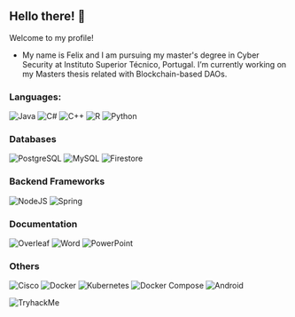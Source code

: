 ## Hello there! 👋
Welcome to my profile!

* My name is Felix and I am pursuing my master's degree in Cyber Security at Instituto Superior Técnico, Portugal. I’m currently working on my Masters thesis related with Blockchain-based DAOs.

### Languages:
![Java](https://img.shields.io/badge/java-%23ED8B00.svg?style=for-the-badge&logo=java&logoColor=white)
![C#](https://img.shields.io/badge/c%23-%23239120.svg?style=for-the-badge&logo=c-sharp&logoColor=white)
![C++](https://img.shields.io/badge/c++-%2300599C.svg?style=for-the-badge&logo=c%2B%2B&logoColor=white)
![R](https://img.shields.io/badge/r-%23276DC3.svg?style=for-the-badge&logo=r&logoColor=white)
![Python](https://img.shields.io/badge/python-3670A0?style=for-the-badge&logo=python&logoColor=ffdd54)

### Databases
![PostgreSQL](https://img.shields.io/badge/-PostgreSQL-a?logoColor=white&logo=PostgreSQL&color=336791)
![MySQL](https://img.shields.io/badge/-MySQL-a?logoColor=white&logo=MySQL&color=4479A1)
![Firestore](https://img.shields.io/badge/-Firestore-a?logoColor=white&logo=Firebase&color=FFCA28)

### Backend Frameworks
![NodeJS](https://img.shields.io/badge/node.js%20-%2343853D.svg?&logo=node.js&logoColor=white)
![Spring](https://img.shields.io/badge/spring%20-%236DB33F.svg?&logo=spring&logoColor=white)

### Documentation
![Overleaf](https://img.shields.io/badge/Overleaf-47A141?style=for-the-badge&logo=Overleaf&logoColor=white)
![Word](https://img.shields.io/badge/Microsoft_Word-2B579A?style=for-the-badge&logo=microsoft-word&logoColor=white)
![PowerPoint](https://img.shields.io/badge/Microsoft_PowerPoint-B7472A?style=for-the-badge&logo=microsoft-powerpoint&logoColor=white)

### Others
![Cisco](https://img.shields.io/badge/-Cisco-4479A1?logo=cisco)
![Docker](https://img.shields.io/badge/-Docker-a?logoColor=white&logo=Docker&color=2496ED)
![Kubernetes](https://img.shields.io/badge/Kubernetes%20-%232496ED.svg?&logo=kubernetes&logoColor=white)
![Docker Compose](https://img.shields.io/badge/-Docker%20Compose-4479A1?logo=docker&logoColor=white)
![Android](https://img.shields.io/badge/-Android-a?logoColor=white&logo=Android&color=3DDC84)

![TryhackMe](<img src="https://tryhackme-badges.s3.amazonaws.com/ThunderMarks.png" alt="TryHackMe">)

<!--
**Felix-Saraiva/Felix-Saraiva** is a ✨ _special_ ✨ repository because its `README.md` (this file) appears on your GitHub profile.

Here are some ideas to get you started:

- 🔭 I’m currently working on ...
- 🌱 I’m currently learning ...
- 👯 I’m looking to collaborate on ...
- 🤔 I’m looking for help with ...
- 💬 Ask me about ...
- 📫 How to reach me: ...
- 😄 Pronouns: ...
- ⚡ Fun fact: ...
-->
